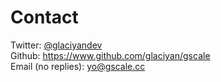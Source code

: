 # Contact

Twitter: [@glaciyandev](https://www.twitter.com/glaciyandev)  
Github: https://www.github.com/glaciyan/gscale  
Email (no replies): [yo@gscale.cc](mailto:yo@gscale.cc)
